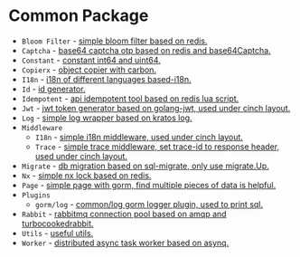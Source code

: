 # Common Package

- `Bloom Filter` - [simple bloom filter based on redis.](https://github.com/go-cinch/common/tree/master/bloom)
- `Captcha` - [base64 captcha otp based on redis and base64Captcha.](https://github.com/go-cinch/common/tree/master/captcha)
- `Constant` - [constant int64 and uint64.](https://github.com/go-cinch/common/tree/master/constant)
- `Copierx` - [object copier with carbon.](https://github.com/go-cinch/common/tree/master/copierx)
- `I18n` - [i18n of different languages based-i18n.](https://github.com/go-cinch/common/tree/master/i18n)
- `Id` - [id generator.](https://github.com/go-cinch/common/tree/master/id)
- `Idempotent` - [api idempotent tool based on redis lua script.](https://github.com/go-cinch/common/tree/master/idempotent)
- `Jwt` - [jwt token generator based on golang-jwt, used under cinch layout.](https://github.com/go-cinch/common/tree/master/jwt)
- `Log` - [simple log wrapper based on kratos log.](https://github.com/go-cinch/common/tree/master/log)
- `Middleware` 
  - `I18n` - [simple i18n middleware, used under cinch layout.](https://github.com/go-cinch/common/tree/master/middleware/i18n)
  - `Trace` - [simple trace middleware, set trace-id to response header, used under cinch layout.](https://github.com/go-cinch/common/tree/master/middleware/trace)
- `Migrate` - [db migration based on sql-migrate, only use migrate.Up.](https://github.com/go-cinch/common/tree/master/migrate)
- `Nx` - [simple nx lock based on redis.](https://github.com/go-cinch/common/tree/master/nx)
- `Page` - [simple page with gorm, find multiple pieces of data is helpful.](https://github.com/go-cinch/common/tree/master/page)
- `Plugins`
  - `gorm/log` - [common/log gorm logger plugin, used to print sql.](https://github.com/go-cinch/common/tree/master/plugins/gorm/log)
- `Rabbit` - [rabbitmq connection pool based on amqp and turbocookedrabbit.](https://github.com/go-cinch/common/tree/master/rabbit)
- `Utils` - [useful utils.](https://github.com/go-cinch/common/tree/master/utils)
- `Worker` - [distributed async task worker based on asynq.](https://github.com/go-cinch/common/tree/master/worker)
